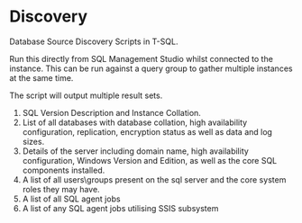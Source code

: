 # Discovery
Database Source Discovery Scripts in T-SQL.

Run this directly from SQL Management Studio whilst connected to the instance.
This can be run against a query group to gather multiple instances at the same time.

The script will output multiple result sets.

1. SQL Version Description and Instance Collation.
2. List of all databases with database collation, high availability configuration, replication, encryption status as well as data and log sizes.
3. Details of the server including domain name, high availability configuration, Windows Version and Edition, as well as the core SQL components installed.
4. A list of all users\groups present on the sql server and the core system roles they may have.
5. A list of all SQL agent jobs
6. A list of any SQL agent jobs utilising SSIS subsystem
